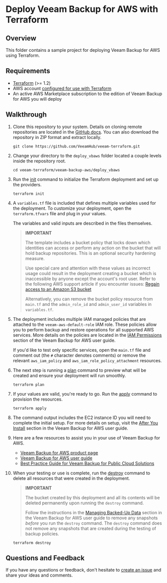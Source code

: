 # Deploy Veeam Backup for AWS with Terraform

## Overview

This folder contains a sample project for deploying Veeam Backup for AWS using Terraform.

## Requirements

- [Terraform](https://www.terraform.io/downloads) (>= 1.2)
- AWS account [configured for use with Terraform](https://registry.terraform.io/providers/hashicorp/aws/latest/docs#authentication-and-configuration)
- An active AWS Marketplace subscription to the edition of Veeam Backup for AWS you will deploy

## Walkthrough

1) Clone this repository to your system. Details on cloning remote repositories are located in the [GitHub docs](https://docs.github.com/en/get-started/getting-started-with-git/about-remote-repositories). You can also download the repository in ZIP format and extract locally.

   ```shell
   git clone https://github.com/VeeamHub/veeam-terraform.git
   ```

1) Change your directory to the `deploy_vbaws` folder located a couple levels inside the repository root.

   ```shell
   cd veeam-terraform/veeam-backup-aws/deploy_vbaws
   ```

1) Run the [init](https://www.terraform.io/cli/commands/init) command to initialize the Terraform deployment and set up the providers.

   ```shell
   terraform init
   ```

1) A `variables.tf` file is included that defines multiple variables used for the deployment. To customize your deployment, open the `terraform.tfvars` file and plug in your values.

   The variables and valid inputs are described in the files themselves.

   > **IMPORTANT**
   >
   > The template includes a bucket policy that locks down which identities can access or perform any action on the bucket that will hold backup repositories. This is an optional security hardening measure.
   >
   > Use special care and attention with these values as incorrect usage could result in the deployment creating a bucket which is inaccessible by anyone except the account's root user. Refer to the following AWS support article if you encounter issues: [Regain access to an Amazon S3 bucket](https://aws.amazon.com/premiumsupport/knowledge-center/s3-accidentally-denied-access/)
   >
   > Alternatively, you can remove the bucket policy resource from `main.tf` and the `admin_role_id` and `admin_user_id` variables in `variables.tf`.

1) The deployment includes multiple IAM managed policies that are attached to the `veeam-aws-default-role` IAM role. These policies allow you to perform backup and restore operations for all supported AWS services. More details on the policies are located in the [IAM Permissions](https://helpcenter.veeam.com/docs/vbaws/guide/system_requirements_permissions.html) section of the Veeam Backup for AWS user guide.

   If you'd like to test only specific services, open the `main.tf` file and comment out (the `#` character denotes comments) or remove the relevant `aws_iam_policy` and `aws_iam_role_policy_attachment` resources.

1) The next step is running a [plan](https://www.terraform.io/cli/commands/plan) command to preview what will be created and ensure your deployment will run smoothly.

   ```shell
   terraform plan
   ```

1) If your values are valid, you're ready to go. Run the [apply](https://www.terraform.io/cli/commands/apply) command to provision the resources.

   ```shell
   terraform apply
   ```

1) The command output includes the EC2 instance ID you will need to complete the initial setup. For more details on setup, visit the [After You Install](https://helpcenter.veeam.com/docs/vbaws/guide/initial_configuration.html) section in the Veeam Backup for AWS user guide.

1) Here are a few resources to assist you in your use of Veeam Backup for AWS.
   - [Veeam Backup for AWS product page](https://www.veeam.com/aws-backup.html)
   - [Veeam Backup for AWS user guide](https://helpcenter.veeam.com/docs/vbaws/guide/)
   - [Best Practice Guide for Veeam Backup for Public Cloud Solutions](https://bp.veeam.com/vbcloud)

1) When your testing or use is complete, run the [destroy](https://www.terraform.io/cli/commands/destroy) command to delete all resources that were created in the deployment.

   > **IMPORTANT**
   >
   > The bucket created by this deployment and all its contents will be deleted permanently upon running the `destroy` command.
   >
   > Follow the instructions in the [Managing Backed-Up Data](https://helpcenter.veeam.com/docs/vbaws/guide/backups_view.html) section in the Veeam Backup for AWS user guide to remove any snapshots _before_ you run the `destroy` command. The `destroy` command does not remove any snapshots that are created during the testing of backup policies.

   ```shell
   terraform destroy
   ```

## Questions and Feedback

If you have any questions or feedback, don't hesitate to [create an issue](https://github.com/VeeamHub/veeam-terraform/issues/new/choose) and share your ideas and comments.
